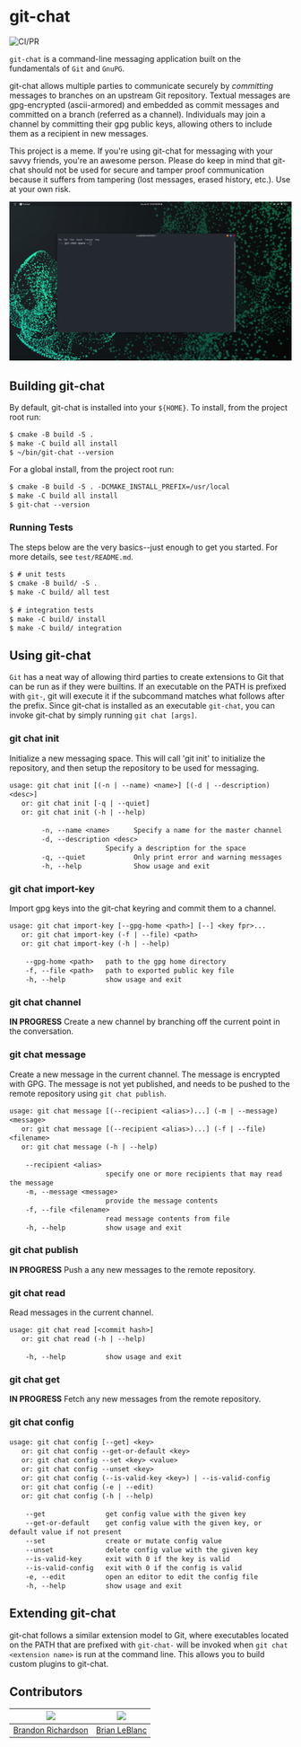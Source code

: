 # git-chat
![CI/PR](https://github.com/brandon1024/gitchat/workflows/CI/PR/badge.svg)

`git-chat` is a command-line messaging application built on the fundamentals of `Git` and `GnuPG`.

git-chat allows multiple parties to communicate securely by _committing_ messages to branches on an upstream Git repository. Textual messages are gpg-encrypted (ascii-armored) and embedded as commit messages and committed on a branch (referred as a channel). Individuals may join a channel by committing their gpg public keys, allowing others to include them as a recipient in new messages.

This project is a meme. If you're using git-chat for messaging with your savvy friends, you're an awesome person. Please do keep in mind that git-chat should not be used for secure and tamper proof communication because it suffers from tampering (lost messages, erased history, etc.). Use at your own risk.

![](screenshare.gif)

## Building git-chat
By default, git-chat is installed into your `${HOME}`. To install, from the project root run:
```
$ cmake -B build -S .
$ make -C build all install
$ ~/bin/git-chat --version
```

For a global install, from the project root run:
```
$ cmake -B build -S . -DCMAKE_INSTALL_PREFIX=/usr/local
$ make -C build all install
$ git-chat --version
```

### Running Tests
The steps below are the very basics--just enough to get you started. For more details, see `test/README.md`.

```
$ # unit tests
$ cmake -B build/ -S .
$ make -C build/ all test

$ # integration tests
$ make -C build/ install
$ make -C build/ integration
```

## Using git-chat
`Git` has a neat way of allowing third parties to create extensions to Git that can be run as if they were builtins. If an executable on the PATH is prefixed with `git-`, git will execute it if the subcommand matches what follows after the prefix. Since git-chat is installed as an executable `git-chat`, you can invoke git-chat by simply running `git chat [args]`.

### git chat init
Initialize a new messaging space. This will call 'git init' to initialize the repository, and then setup the repository to be used for messaging.

```
usage: git chat init [(-n | --name) <name>] [(-d | --description) <desc>]
   or: git chat init [-q | --quiet]
   or: git chat init (-h | --help)

        -n, --name <name>      Specify a name for the master channel
        -d, --description <desc>
                        Specify a description for the space
        -q, --quiet            Only print error and warning messages
        -h, --help             Show usage and exit
```

### git chat import-key
Import gpg keys into the git-chat keyring and commit them to a channel.

```
usage: git chat import-key [--gpg-home <path>] [--] <key fpr>...
   or: git chat import-key (-f | --file) <path>
   or: git chat import-key (-h | --help)

    --gpg-home <path>   path to the gpg home directory
    -f, --file <path>   path to exported public key file
    -h, --help          show usage and exit

```

### git chat channel
**IN PROGRESS** Create a new channel by branching off the current point in the conversation.

### git chat message
Create a new message in the current channel. The message is encrypted with GPG. The message is not yet published, and needs to be pushed to the remote repository using `git chat publish`.

```
usage: git chat message [(--recipient <alias>)...] (-m | --message) <message>
   or: git chat message [(--recipient <alias>)...] (-f | --file) <filename>
   or: git chat message (-h | --help)

    --recipient <alias>
                        specify one or more recipients that may read the message
    -m, --message <message>
                        provide the message contents
    -f, --file <filename>
                        read message contents from file
    -h, --help          show usage and exit
```

### git chat publish
**IN PROGRESS** Push a any new messages to the remote repository.

### git chat read
Read messages in the current channel.

```
usage: git chat read [<commit hash>]
   or: git chat read (-h | --help)

    -h, --help          show usage and exit
```

### git chat get
**IN PROGRESS** Fetch any new messages from the remote repository.

### git chat config
```
usage: git chat config [--get] <key>
   or: git chat config --get-or-default <key>
   or: git chat config --set <key> <value>
   or: git chat config --unset <key>
   or: git chat config (--is-valid-key <key>) | --is-valid-config
   or: git chat config (-e | --edit)
   or: git chat config (-h | --help)

    --get               get config value with the given key
    --get-or-default    get config value with the given key, or default value if not present
    --set               create or mutate config value
    --unset             delete config value with the given key
    --is-valid-key      exit with 0 if the key is valid
    --is-valid-config   exit with 0 if the config is valid
    -e, --edit          open an editor to edit the config file
    -h, --help          show usage and exit
```

## Extending git-chat
git-chat follows a similar extension model to Git, where executables located on the PATH that are prefixed with `git-chat-` will be invoked when `git chat <extension name>` is run at the command line. This allows you to build custom plugins to git-chat.

## Contributors

|[<img src="https://avatars3.githubusercontent.com/u/22732449?v=3&s=460" width="128">](https://github.com/brandon1024)|[<img src="https://avatars1.githubusercontent.com/u/8900382?s=460&v=4" width="128">](https://github.com/omnibrian)
|:---:|:---:|
|[Brandon Richardson](https://github.com/brandon1024)| [Brian LeBlanc](https://github.com/omnibrian)